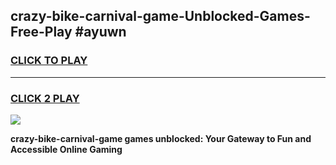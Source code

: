 
## crazy-bike-carnival-game-Unblocked-Games-Free-Play #ayuwn
<h3>
<a href="https://us.freeplayer.one?title=crazy-bike-carnival-game&ref=9M">CLICK TO PLAY</a></h3>
<hr>

<h3>
<a href="https://us.freeplayer.one?title=crazy-bike-carnival-game&ref=9M">CLICK 2 PLAY</a>
  
</h3>

<a href="https://us.freeplayer.one?title=crazy-bike-carnival-game&ref=9M"><img src="https://clearcache.store/games.png"></a>


**crazy-bike-carnival-game games unblocked: Your Gateway to Fun and Accessible Online Gaming**
